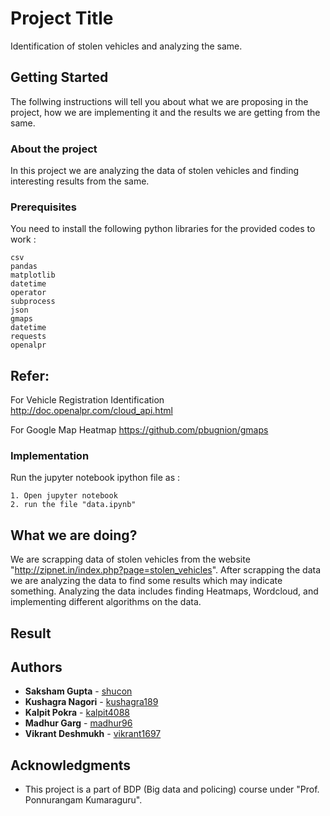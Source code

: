 # Project Title

Identification of stolen vehicles and analyzing the same.

## Getting Started

The follwing instructions will tell you about what we are proposing in the project, how we are implementing it and the results we are getting from the same.

### About the project

In this project we are analyzing the data of stolen vehicles and finding interesting results from the same.

### Prerequisites

You need to install the following python libraries for the provided codes to work :
```
csv
pandas
matplotlib 
datetime
operator
subprocess
json
gmaps
datetime
requests
openalpr
```
## Refer:
For Vehicle Registration Identification
http://doc.openalpr.com/cloud_api.html

For Google Map Heatmap
https://github.com/pbugnion/gmaps

### Implementation

Run the jupyter notebook ipython file as :

```
1. Open jupyter notebook
2. run the file "data.ipynb"
```
## What we are doing?

We are scrapping data of stolen vehicles from the website "http://zipnet.in/index.php?page=stolen_vehicles".
After scrapping the data we are analyzing the data to find some results which may indicate something.
Analyzing the data includes finding Heatmaps, Wordcloud, and implementing different algorithms on the data.

## Result

## Authors

* **Saksham Gupta** - [shucon](https://github.com/shucon)
* **Kushagra Nagori** - [kushagra189](https://github.com/kushagra189)
* **Kalpit Pokra** - [kalpit4088](https://github.com/kalpit4088)
* **Madhur Garg** - [madhur96](https://github.com/madhur96)
* **Vikrant Deshmukh** - [vikrant1697](https://github.com/vikrant1697)

## Acknowledgments

* This project is a part of BDP (Big data and policing) course under "Prof. Ponnurangam Kumaraguru".

